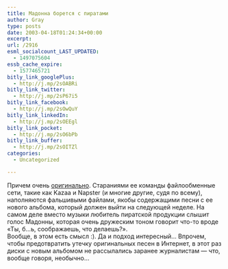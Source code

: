 ```yaml
---
title: Мадонна борется с пиратами
author: Gray
type: posts
date: 2003-04-18T01:24:34+00:00
excerpt:
url: /2916
esml_socialcount_LAST_UPDATED:
  - 1497075604
essb_cache_expire:
  - 1577465721
bitly_link_googlePlus:
  - http://j.mp/2sOABRi
bitly_link_twitter:
  - http://j.mp/2sP67i5
bitly_link_facebook:
  - http://j.mp/2sOwQuY
bitly_link_linkedIn:
  - http://j.mp/2sOEEgl
bitly_link_pocket:
  - http://j.mp/2sO6bPb
bitly_link_buffer:
  - http://j.mp/2sOITZl
categories:
  - Uncategorized

---
```








Причем очень <a href="http://www.chartattack.com/damn/2003/04/1710.cfm" target="_blank">оригинально</a>. Стараниями ее команды файлообменные сети, такие как Kazaa и Napster (и многие другие, судя по всему), наполняются фальшивыми файлами, якобы содержащими песни с ее нового альбома, который должен выйти на следующей неделе. На самом деле вместо музыки любитель пиратской продукции слышит голос Мадонны, которая очень дружеским тоном говорит что-то вроде &#171;Ты, б&#8230;ь, соображаешь, что делаешь?&#187;.  
Вообще, в этом есть смысл :). Да и подход интересный&#8230; Впрочем, чтобы предотвратить утечку оригинальных песен в Интернет, в этот раз диски с новым альбомом не рассылались заранее журналистам &#8212; что, вообще говоря, необычно&#8230;